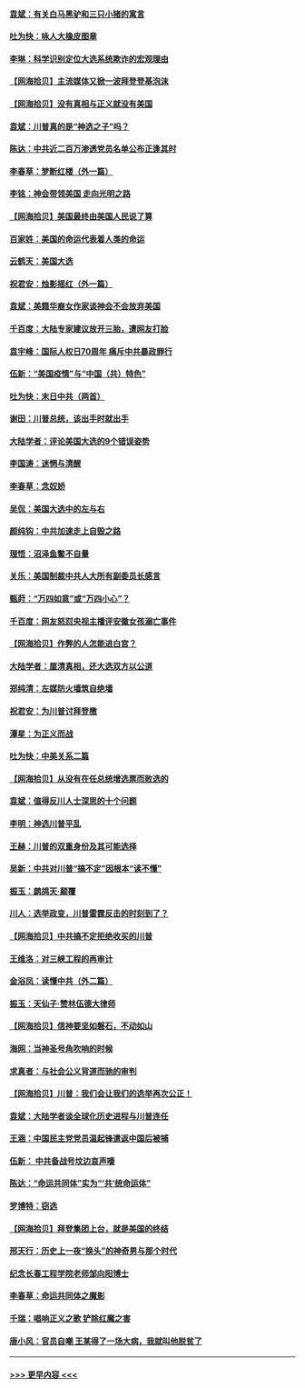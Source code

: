 #### [袁斌：有关白马黑驴和三只小猪的寓言](../pages/nsc993/n12626198.md?t=12171252) 
#### [吐为快：咏人大橡皮图章](../pages/nsc993/n12624470.md?t=12171252) 
#### [李琳：科学识别定位大选系统欺诈的宏观理由](../pages/nsc993/n12624340.md?t=12171252) 
#### [【网海拾贝】主流媒体又掀一波拜登登基泡沫](../pages/nsc993/n12624000.md?t=12171252) 
#### [【网海拾贝】没有真相与正义就没有美国](../pages/nsc993/n12621885.md?t=12171252) 
#### [袁斌：川普真的是“神选之子”吗？](../pages/nsc993/n12621749.md?t=12171252) 
#### [陈达：中共近二百万渗透党员名单公布正逢其时](../pages/nsc993/n12620870.md?t=12171252) 
#### [李春草：梦断红楼（外一篇）](../pages/nsc993/n12619122.md?t=12171252) 
#### [李铭：神会带领美国 走向光明之路](../pages/nsc993/n12618584.md?t=12171252) 
#### [【网海拾贝】美国最终由美国人民说了算](../pages/nsc993/n12617255.md?t=12171252) 
#### [百家姓：美国的命运代表着人类的命运](../pages/nsc993/n12615838.md?t=12171252) 
#### [云鹤天：美国大选](../pages/nsc993/n12615994.md?t=12171252) 
#### [祝君安：烛影摇红（外一篇）](../pages/nsc993/n12615975.md?t=12171252) 
#### [袁斌：美籍华裔女作家谈神会不会放弃美国](../pages/nsc993/n12615263.md?t=12171252) 
#### [千百度：大陆专家建议放开三胎，遭网友打脸](../pages/nsc993/n12614456.md?t=12171252) 
#### [袁宇峰：国际人权日70周年 痛斥中共暴政罪行](../pages/nsc993/n12611965.md?t=12171252) 
#### [伍新：“美国疫情”与“中国（共）特色”](../pages/nsc993/n12611463.md?t=12171252) 
#### [吐为快：末日中共（两首）](../pages/nsc993/n12611461.md?t=12171252) 
#### [谢田：川普总统，该出手时就出手](../pages/nsc993/n12610905.md?t=12171252) 
#### [大陆学者：评论美国大选的9个错误姿势](../pages/nsc993/n12609586.md?t=12171252) 
#### [李国涛：迷惘与清醒](../pages/nsc993/n12607532.md?t=12171252) 
#### [李春草：念奴娇](../pages/nsc993/n12607083.md?t=12171252) 
#### [吴侃：美国大选中的左与右](../pages/nsc993/n12607054.md?t=12171252) 
#### [颜纯钩：中共加速走上自毁之路](../pages/nsc993/n12606473.md?t=12171252) 
#### [理悟：沼泽鱼鳖不自量](../pages/nsc993/n12606454.md?t=12171252) 
#### [关乐：美国制裁中共人大所有副委员长感言](../pages/nsc993/n12606442.md?t=12171252) 
#### [甄莳：“万四如意”或“万四小心”？](../pages/nsc993/n12606091.md?t=12171252) 
#### [千百度：网友怒怼央视主播评安徽女孩溺亡事件](../pages/nsc993/n12605370.md?t=12171252) 
#### [【网海拾贝】作弊的人怎能进白宫？](../pages/nsc993/n12603546.md?t=12171252) 
#### [大陆学者：厘清真相，还大选双方以公道](../pages/nsc993/n12603475.md?t=12171252) 
#### [郑纯清：左媒防火墙筑自绝墙](../pages/nsc993/n12602226.md?t=12171252) 
#### [祝君安：为川普讨拜登檄](../pages/nsc993/n12602199.md?t=12171252) 
#### [潭星：为正义而战](../pages/nsc993/n12600926.md?t=12171252) 
#### [吐为快：中美关系二篇](../pages/nsc993/n12600908.md?t=12171252) 
#### [【网海拾贝】从没有在任总统增选票而败选的](../pages/nsc993/n12600435.md?t=12171252) 
#### [袁斌：值得反川人士深思的十个问题](../pages/nsc993/n12600332.md?t=12171252) 
#### [李明：神选川普平乱](../pages/nsc993/n12599751.md?t=12171252) 
#### [王赫：川普的双重身份及其可能选择](../pages/nsc993/n12599723.md?t=12171252) 
#### [吴新：中共对川普“搞不定”因根本“读不懂”](../pages/nsc993/n12599502.md?t=12171252) 
#### [振玉：鹧鸪天‧颠覆](../pages/nsc993/n12599494.md?t=12171252) 
#### [川人：选举政变，川普雷霆反击的时刻到了？](../pages/nsc993/n12599291.md?t=12171252) 
#### [【网海拾贝】中共搞不定拒绝收买的川普](../pages/nsc993/n12598955.md?t=12171252) 
#### [王维洛：对三峡工程的再审计](../pages/nsc993/n12598436.md?t=12171252) 
#### [金浴凤：读懂中共（外二篇）](../pages/nsc993/n12597943.md?t=12171252) 
#### [振玉：天仙子‧赞林伍德大律师](../pages/nsc993/n12597929.md?t=12171252) 
#### [【网海拾贝】信神要坚如磐石，不动如山](../pages/nsc993/n12597901.md?t=12171252) 
#### [海网：当神圣号角吹响的时候](../pages/nsc993/n12595891.md?t=12171252) 
#### [求真者：与社会公义背道而驰的审判](../pages/nsc993/n12595868.md?t=12171252) 
#### [【网海拾贝】川普：我们会让我们的选举再次公正！](../pages/nsc993/n12594930.md?t=12171252) 
#### [袁斌：大陆学者谈全球化历史进程与川普连任](../pages/nsc993/n12594690.md?t=12171252) 
#### [王涵：中国民主党党员温起锋遣返中国后被捕](../pages/nsc993/n12594540.md?t=12171252) 
#### [伍新： 中共备战号坟边哀声嚎](../pages/nsc993/n12593086.md?t=12171252) 
#### [陈达：“命运共同体”实为“‘共’统命运体”](../pages/nsc993/n12590865.md?t=12171252) 
#### [罗博特：窃选](../pages/nsc993/n12590619.md?t=12171252) 
#### [【网海拾贝】拜登集团上台，就是美国的终结](../pages/nsc993/n12589725.md?t=12171252) 
#### [邢天行：历史上一夜“换头”的神奇男与那个时代](../pages/nsc993/n12589424.md?t=12171252) 
#### [纪念长春工程学院老师邹向阳博士](../pages/nsc993/n12585390.md?t=12171252) 
#### [李春草：命运共同体之魔影](../pages/nsc993/n12585026.md?t=12171252) 
#### [千瑞：唱响正义之歌 铲除红魔之害](../pages/nsc993/n12585002.md?t=12171252) 
#### [唐小风：官员自嘲 王某得了一场大病，我就叫他脱贫了](../pages/nsc993/n12584981.md?t=12171252) 

----
#### [ >>> 更早内容 <<< ](../indexes/nsc993-earlier.md)
